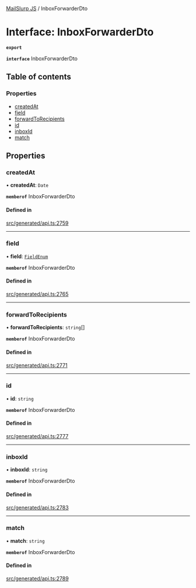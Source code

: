 [MailSlurp JS](../README.md) / InboxForwarderDto

# Interface: InboxForwarderDto

**`export`**

**`interface`** InboxForwarderDto

## Table of contents

### Properties

- [createdAt](InboxForwarderDto.md#createdat)
- [field](InboxForwarderDto.md#field)
- [forwardToRecipients](InboxForwarderDto.md#forwardtorecipients)
- [id](InboxForwarderDto.md#id)
- [inboxId](InboxForwarderDto.md#inboxid)
- [match](InboxForwarderDto.md#match)

## Properties

### createdAt

• **createdAt**: `Date`

**`memberof`** InboxForwarderDto

#### Defined in

[src/generated/api.ts:2759](https://github.com/mailslurp/mailslurp-client/blob/8c02983/src/generated/api.ts#L2759)

___

### field

• **field**: [`FieldEnum`](../enums/InboxForwarderDto.FieldEnum.md)

**`memberof`** InboxForwarderDto

#### Defined in

[src/generated/api.ts:2765](https://github.com/mailslurp/mailslurp-client/blob/8c02983/src/generated/api.ts#L2765)

___

### forwardToRecipients

• **forwardToRecipients**: `string`[]

**`memberof`** InboxForwarderDto

#### Defined in

[src/generated/api.ts:2771](https://github.com/mailslurp/mailslurp-client/blob/8c02983/src/generated/api.ts#L2771)

___

### id

• **id**: `string`

**`memberof`** InboxForwarderDto

#### Defined in

[src/generated/api.ts:2777](https://github.com/mailslurp/mailslurp-client/blob/8c02983/src/generated/api.ts#L2777)

___

### inboxId

• **inboxId**: `string`

**`memberof`** InboxForwarderDto

#### Defined in

[src/generated/api.ts:2783](https://github.com/mailslurp/mailslurp-client/blob/8c02983/src/generated/api.ts#L2783)

___

### match

• **match**: `string`

**`memberof`** InboxForwarderDto

#### Defined in

[src/generated/api.ts:2789](https://github.com/mailslurp/mailslurp-client/blob/8c02983/src/generated/api.ts#L2789)
